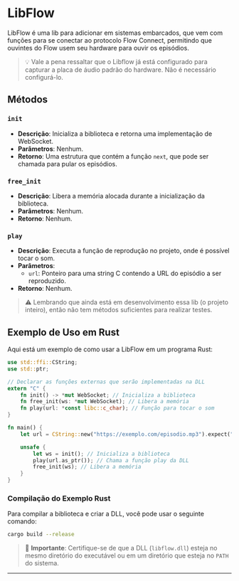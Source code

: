 # LibFlow

LibFlow é uma lib para adicionar em sistemas embarcados, que vem com funções para se conectar ao protocolo Flow Connect, permitindo que ouvintes do Flow usem seu hardware para ouvir os episódios.

> 💡 Vale a pena ressaltar que o Libflow já está configurado para capturar a placa de áudio padrão do hardware. Não é necessário configurá-lo.

## Métodos

### `init`

- **Descrição**: Inicializa a biblioteca e retorna uma implementação de WebSocket.
- **Parâmetros**: Nenhum.
- **Retorno**: Uma estrutura que contém a função `next`, que pode ser chamada para pular os episódios.

### `free_init`

- **Descrição**: Libera a memória alocada durante a inicialização da biblioteca.
- **Parâmetros**: Nenhum.
- **Retorno**: Nenhum.

### `play`

- **Descrição**: Executa a função de reprodução no projeto, onde é possível tocar o som.
- **Parâmetros**:
  - `url`: Ponteiro para uma string C contendo a URL do episódio a ser reproduzido.
- **Retorno**: Nenhum.

> ⚠️ Lembrando que ainda está em desenvolvimento essa lib (o projeto inteiro), então não tem métodos suficientes para realizar testes.

## Exemplo de Uso em Rust

Aqui está um exemplo de como usar a LibFlow em um programa Rust:

```rust
use std::ffi::CString;
use std::ptr;

// Declarar as funções externas que serão implementadas na DLL
extern "C" {
    fn init() -> *mut WebSocket; // Inicializa a biblioteca
    fn free_init(ws: *mut WebSocket); // Libera a memória
    fn play(url: *const libc::c_char); // Função para tocar o som
}

fn main() {
    let url = CString::new("https://exemplo.com/episodio.mp3").expect("CString::new failed");

    unsafe {
        let ws = init(); // Inicializa a biblioteca
        play(url.as_ptr()); // Chama a função play da DLL
        free_init(ws); // Libera a memória
    }
}
```

### Compilação do Exemplo Rust

Para compilar a biblioteca e criar a DLL, você pode usar o seguinte comando:

```bash
cargo build --release
```

> 🔗 **Importante**: Certifique-se de que a DLL (`libflow.dll`) esteja no mesmo diretório do executável ou em um diretório que esteja no `PATH` do sistema.

---
